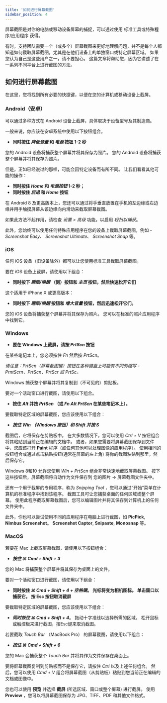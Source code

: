 ```yaml
---
title: '如何进行屏幕截图'
sidebar_position: 4
---
```


屏幕截图是对你的电脑或移动设备屏幕的捕捉，可以通过使用 标准工具或特殊程序/应用程序 获得。

有时，支持团队需要一个（或多个）屏幕截图来更好地理解问题，并不是每个人都知道如何截取屏幕截图，尤其是在他们设备上的单独窗口或特定屏幕区域。 如果您认为自己是这些用户之一，请不要担心。 这篇文章将帮助您，因为它讲述了在一系列不同平台上进行截图的方法。

## 如何进行屏幕截图

在这里，您将找到所有必要的快捷键，以便在您的计算机或移动设备上截屏。

### Android（安卓）

可以通过多种方式在 Android 设备上截屏，具体取决于设备型号及其制造商。

一般来说，你应该在安卓系统中使用以下按钮组合。

+ **同时按住 *降低音量* 和 *电源* 按钮 1-2 秒**

您的 Android 设备将捕获整个屏幕并将其保存为照片。 您的 Android 设备将捕获整个屏幕并将其保存为照片。

但是，正如已经说过的那样，可能会因特定设备而有所不同。 让我们看看其他可能的操作：

+ **同时按住 *Home* 和 *电源按钮* 1-2 秒；**
+ **同时按住 *后退* 和 *Home* 按钮**

在 Android 8 及更高版本上，您还可以通过将手垂直放置在手机的左边缘或右边缘并用手触摸屏幕从该边缘向内滑动来截取屏幕截图。

如果此方法不起作用，请检查 *设置* > *高级* 功能，以启用 *轻扫以捕获*。

此外，您始终可以使用任何特殊应用程序在您的设备上截取屏幕截图，例如 - *Screenshot Easy*、 *Screenshot Ultimate*、 *Screenshot Snap* 等。

### iOS

任何 iOS 设备（旧设备除外）都可以让您使用标准工具截取屏幕截图。

要在 iOS 设备上截屏，请使用以下组合：

+ **同时按下 *睡眠/唤醒* （侧）按钮和 *主页* 按钮，然后快速松开它们**

这个适用于 iPhone X 或更高版本：

+ **同时按下 *睡眠/唤醒* 按钮和 *增大音量* 按钮，然后迅速松开它们。**

您的 iOS 设备将捕获整个屏幕并将其保存为照片。 您可以在标准的照片应用程序中找到它。

### Windows

+ **要在 Windows 上截屏，请按 *PrtScn* 按钮**

在某些笔记本上，您必须按住 *Fn* 然后按 *PrtScn*。

*请注意：PrtScn（屏幕截图键）按钮在各种键盘上可能有不同的缩写 - PrntScrn、PrtScn、PrtScr 或 PrtSc。*

Windows 捕获整个屏幕并将其复制到（不可见的）剪贴板。

要对一个活动窗口进行截图，请使用以下组合。

+ **按住 *Alt* 并按 *PrtScn* （或 *Fn Alt PrtScn* 在某些笔记本上）。**

要截取特定区域的屏幕截图，您应该使用以下组合：

+ ***按住 *Win* （Windows 按钮）和 *Shift* 并按 ***S******

截图后，它将保存在剪贴板中。 在大多数情况下，您可以使用 *Ctrl + V* 按钮组合将其粘贴到当前正在编辑的文档中。 或者，如果您需要将屏幕截图保存到文件中，您应该打开 **Paint** 程序（或任何其他可以处理图像的应用程序）。 使用相同的按钮组合或通过点击粘贴按钮(通常在屏幕的左上角) 将你的截图粘贴到那里，然后保存它。

Windows 8和10 允许您使用 *Win + PrtScn* 组合非常快速地截取屏幕截图。 按下这些按钮后，屏幕截图将自动作为文件保存到 您的图片 -> 屏幕截图文件夹中。

还有一个用于截屏的专用程序，称为 *Snipping Tool* ，您可以通过“开始”菜单在计算机的标准程序中找到该程序。 截图工具可让您捕获桌面的任何区域或整个屏幕。 使用此程序截取屏幕截图后，您可以编辑图片并将其保存到计算机上的任何文件夹中。

此外，你也可以尝试使用不同的应用程序在电脑上进行截图，如 **PicPick**, **Nimbus Screenshot**。 **Screenshot Captor**, **Snipaste**, **Monosnap** 等。

### MacOS

若要在 Mac 上截取屏幕截图，请使用以下按钮组合：

+ ***按住 ***⌘ Cmd + Shift + 3******

您的 Mac 将捕获整个屏幕并将其保存为桌面上的文件。

要对一个活动窗口进行截图，请使用以下组合：

+ **同时按住 *⌘ Cmd + Shift + 4 + 空格键*。  光标将变为相机图标。 单击窗口以捕获它。 按 Esc 按钮取消截屏**

要截取特定区域的屏幕截图，您应该使用以下组合：

+ ***同时按住 ***⌘ Cmd + Shift + 4******。 拖动十字准线以选择所需的区域。 松开鼠标或触控板来进行截图，按Esc键来取消截图。

若要截取 *Touch Bar* （MacBook Pro） 的屏幕截图，请使用以下组合：

+ ***按住 ***⌘ Cmd + Shift + 6******

您的 Mac 会捕获整个 *Touch Bar* 并将其作为文件保存在桌面上。

要将屏幕截图复制到剪贴板而不是保存它，请按住 *Ctrl* 以及上述任何组合。 然后，您可以使用 *Cmd + V* 组合将屏幕截图（从剪贴板）粘贴到您当前正在编辑的文档或图像中。

您也可以使用 **预览** 并选择 **截屏** (所选区域、窗口或整个屏幕) 进行截屏。 使用 **Preview** ，您可以将屏幕截图保存为 JPG、TIFF、PDF 和其他文件格式。